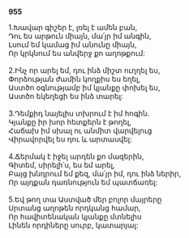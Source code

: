 **955**

1.Խավար գիշեր է, լռել է ամեն բան,\
Դու ես արթուն միայն, մա՛յր իմ անգին,\
Լսում եմ կամաց իմ անունը միայն,\
Որ կրկնում ես անվերջ քո աղոթքում:\
\
2.Ինչ որ արել եմ, դու ինձ միշտ ուղղել ես,\
Փորձության ժամին կողքիս ես եղել,\
Աստծո օգնությամբ իմ կյանքը փոխել ես,\
Աստծո եկեղեցի ես ինձ տարել:\
\
3.Դեմքիդ նայելիս տխրում է իմ հոգին.\
Կյանքը իր խոր հետքերն է թողել,\
Հաճախ իմ սխալ ու անմիտ վարվելուց\
Վիրավորվել ես դու և արտասվել:\
\
4.Ճերմակ է իջել արդեն քո մազերին,\
Գիտեմ, սիրելի՛ս, ես եմ արել,\
Բայց խնդրում եմ քեզ, մա՛յր իմ, դու ինձ ներիր,\
Որ այդքան դառնություն եմ պատճառել:\
\
5.Եվ թող տա Աստված մեր բոլոր մայրերը\
Սրտանց աղոթեն որդկանց համար,\
Որ հավիտենական կյանքը մտնելիս\
Լինեն որդիները սուրբ, կատարյալ:
